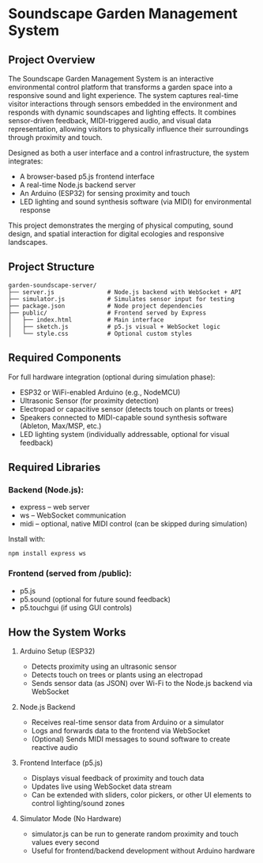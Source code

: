 
# Soundscape Garden Management System

## Project Overview

The Soundscape Garden Management System is an interactive environmental control platform that transforms a garden space into a responsive sound and light experience. The system captures real-time visitor interactions through sensors embedded in the environment and responds with dynamic soundscapes and lighting effects. It combines sensor-driven feedback, MIDI-triggered audio, and visual data representation, allowing visitors to physically influence their surroundings through proximity and touch.

Designed as both a user interface and a control infrastructure, the system integrates:

- A browser-based p5.js frontend interface
- A real-time Node.js backend server
- An Arduino (ESP32) for sensing proximity and touch
- LED lighting and sound synthesis software (via MIDI) for environmental response

This project demonstrates the merging of physical computing, sound design, and spatial interaction for digital ecologies and responsive landscapes.

## Project Structure

```
garden-soundscape-server/
├── server.js               # Node.js backend with WebSocket + API
├── simulator.js            # Simulates sensor input for testing
├── package.json            # Node project dependencies
├── public/                 # Frontend served by Express
│   ├── index.html          # Main interface
│   ├── sketch.js           # p5.js visual + WebSocket logic
│   └── style.css           # Optional custom styles
```

## Required Components

For full hardware integration (optional during simulation phase):

- ESP32 or WiFi-enabled Arduino (e.g., NodeMCU)
- Ultrasonic Sensor (for proximity detection)
- Electropad or capacitive sensor (detects touch on plants or trees)
- Speakers connected to MIDI-capable sound synthesis software (Ableton, Max/MSP, etc.)
- LED lighting system (individually addressable, optional for visual feedback)

## Required Libraries

### Backend (Node.js):
- express – web server
- ws – WebSocket communication
- midi – optional, native MIDI control (can be skipped during simulation)

Install with:

```
npm install express ws
```

### Frontend (served from /public):
- p5.js
- p5.sound (optional for future sound feedback)
- p5.touchgui (if using GUI controls)

## How the System Works

1. Arduino Setup (ESP32)  
   - Detects proximity using an ultrasonic sensor  
   - Detects touch on trees or plants using an electropad  
   - Sends sensor data (as JSON) over Wi-Fi to the Node.js backend via WebSocket

2. Node.js Backend  
   - Receives real-time sensor data from Arduino or a simulator  
   - Logs and forwards data to the frontend via WebSocket  
   - (Optional) Sends MIDI messages to sound software to create reactive audio

3. Frontend Interface (p5.js)  
   - Displays visual feedback of proximity and touch data  
   - Updates live using WebSocket data stream  
   - Can be extended with sliders, color pickers, or other UI elements to control lighting/sound zones

4. Simulator Mode (No Hardware)  
   - simulator.js can be run to generate random proximity and touch values every second  
   - Useful for frontend/backend development without Arduino hardware
